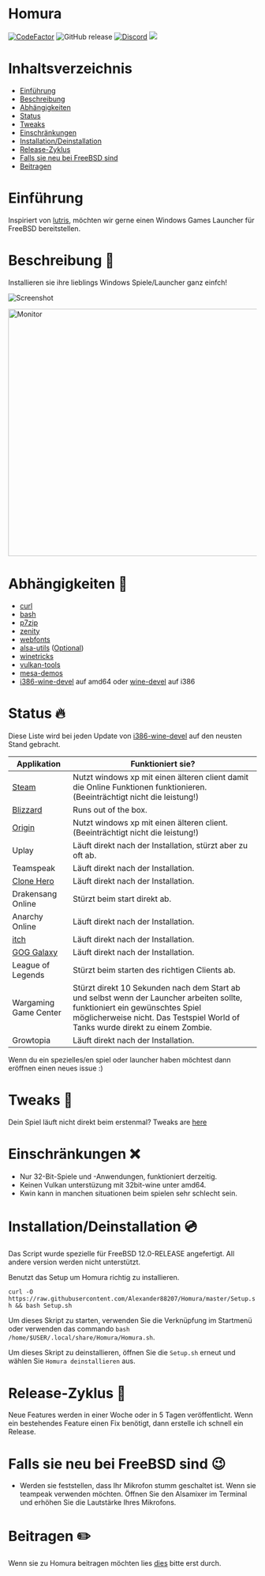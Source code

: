 # Homura
[![CodeFactor](https://www.codefactor.io/repository/github/alexander88207/Homura/badge)](https://www.codefactor.io/repository/github/alexander88207/Homura) ![GitHub release](https://img.shields.io/github/release/Alexander88207/Homura) [![Discord](https://img.shields.io/badge/chat-on%20discord-7289da.svg?logo=discord)](https://discord.gg/Mm3aNuQ) <img src="https://img.shields.io/discord/618845118060953600">

# Inhaltsverzeichnis

- [Einführung](#einführung)
- [Beschreibung](#beschreibung-)
- [Abhängigkeiten](#abhängigkeiten-syringe)
- [Status](#status-fire)
- [Tweaks](#tweaks-wrench)
- [Einschränkungen](#einschränkungen-x)
- [Installation/Deinstallation](#installationdeinstallation-cd)
- [Release-Zyklus](#release-zyklus-loudspeaker)
- [Falls sie neu bei FreeBSD sind](#falls-sie-neu-bei-freebsd-sind-wink)
- [Beitragen](#beitragen-pencil2)

# Einführung

Inspiriert von [lutris](https://github.com/lutris/lutris), möchten wir gerne einen Windows Games Launcher für FreeBSD bereitstellen.

# Beschreibung &#x1F4D8;

Installieren sie ihre lieblings Windows Spiele/Launcher ganz einfch!

![](https://github.com/Alexander88207/PWGOFBSD/raw/master/Screenshot.png "Screenshot")

 <img src="https://raw.githubusercontent.com/Alexander88207/PWGOFBSD/master/Screenshot2.png" alt="Monitor" height="500" width="700"> 

# Abhängigkeiten :syringe:

- [curl](https://www.freshports.org/ftp/curl/)
- [bash](https://www.freshports.org/shells/bash)
- [p7zip](https://www.freshports.org/archivers/p7zip/)
- [zenity](https://www.freshports.org/x11/zenity)
- [webfonts](https://www.freshports.org/x11-fonts/webfonts)
- [alsa-utils](https://www.freshports.org/audio/alsa-utils) ([Optional](#if-you-are-new-to-freebsd))
- [winetricks](https://www.freshports.org/emulators/winetricks)
- [vulkan-tools](https://www.freshports.org/devel/vulkan-tools)
- [mesa-demos](https://www.freshports.org/graphics/mesa-demos)
- [i386-wine-devel](https://www.freshports.org/emulators/i386-wine-devel) auf amd64 oder [wine-devel](https://www.freshports.org/emulators/wine-devel) auf i386

# Status :fire:

Diese Liste wird bei jeden Update von [i386-wine-devel](https://www.freshports.org/emulators/i386-wine-devel) auf den neusten Stand gebracht.

Applikation | Funktioniert sie?
------------ | -------------
[Steam](https://www.youtube.com/watch?v=a2z0nbWOarc) | Nutzt windows xp mit einen älteren client damit die Online Funktionen funktionieren. (Beeinträchtigt nicht die leistung!)
[Blizzard](https://www.youtube.com/watch?v=-oAMNgDvWtA) | Runs out of the box.
[Origin](https://www.youtube.com/watch?v=d_j6Hlguydc) | Nutzt windows xp mit einen älteren client. (Beeinträchtigt nicht die leistung!)
Uplay | Läuft direkt nach der Installation, stürzt aber zu oft ab.
Teamspeak | Läuft direkt nach der Installation.
[Clone Hero](https://www.youtube.com/watch?v=qch3_bt4rGo) | Läuft direkt nach der Installation.
Drakensang Online | Stürzt beim start direkt ab.
Anarchy Online | Läuft direkt nach der Installation.
[itch](https://www.youtube.com/watch?v=lp-3g08w70A) | Läuft direkt nach der Installation.
[GOG Galaxy](https://www.youtube.com/watch?v=m4BMvvgeWFE) | Läuft direkt nach der Installation.
League of Legends | Stürzt beim starten des richtigen Clients ab.
Wargaming Game Center | Stürzt direkt 10 Sekunden nach dem Start ab und selbst wenn der Launcher arbeiten sollte, funktioniert ein gewünschtes Spiel möglicherweise nicht. Das Testspiel World of Tanks wurde direkt zu einem Zombie.
Growtopia | Läuft direkt nach der Installation.
 
Wenn du ein spezielles/en spiel oder launcher haben möchtest dann eröffnen einen neues issue :)

# Tweaks :wrench:

Dein Spiel läuft nicht direkt beim erstenmal? Tweaks are [here](TWEAKS.md)

# Einschränkungen :x:

- Nur 32-Bit-Spiele und -Anwendungen, funktioniert derzeitig.
- Keinen Vulkan unterstüzung mit 32bit-wine unter amd64.
- Kwin kann in manchen situationen beim spielen sehr schlecht sein.

# Installation/Deinstallation :cd:

Das Script wurde spezielle für FreeBSD 12.0-RELEASE angefertigt. All andere version werden nicht unterstützt.

Benutzt das Setup um Homura richtig zu installieren.

`curl -O https://raw.githubusercontent.com/Alexander88207/Homura/master/Setup.sh && bash Setup.sh`

Um dieses Skript zu starten, verwenden Sie die Verknüpfung im Startmenü oder verwenden das commando `bash /home/$USER/.local/share/Homura/Homura.sh`.

Um dieses Skript zu deinstallieren, öffnen Sie die `Setup.sh` erneut und wählen Sie `Homura deinstallieren` aus.

# Release-Zyklus :loudspeaker:

Neue Features werden in einer Woche oder in 5 Tagen veröffentlicht.
Wenn ein bestehendes Feature einen Fix benötigt, dann erstelle ich schnell ein Release.

# Falls sie neu bei FreeBSD sind :wink:

- Werden sie feststellen, dass Ihr Mikrofon stumm geschaltet ist. Wenn sie teampeak verwenden möchten. Öffnen Sie den Alsamixer im Terminal und erhöhen Sie die Lautstärke Ihres Mikrofons.

# Beitragen :pencil2:
Wenn sie zu Homura beitragen möchten lies [dies](CONTRIBUTING_DE.md) bitte erst durch.
